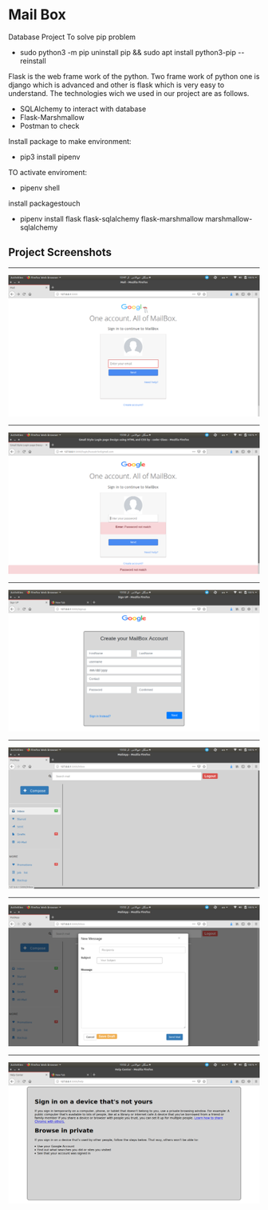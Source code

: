 #   Mail Box
Database Project
To solve pip problem
* sudo python3 -m pip uninstall pip && sudo apt install python3-pip --reinstall

Flask is the web frame work of the python.
Two frame work of python one is django which is advanced and other is flask which is very easy to understand.
The technologies wich we used in our project are as follows.
* SQLAlchemy to interact with database
* Flask-Marshmallow
* Postman to check

Install package to make environment:
* pip3 install pipenv



TO activate enviroment:
* pipenv shell

install packagestouch 
* pipenv install flask flask-sqlalchemy flask-marshmallow marshmallow-sqlalchemy

##   Project Screenshots
- - - -
![](Images/login1.png)
- - - -
![](Images/login2.png)
- - - -
![](Images/signup.png)
- - - -
![](Images/inbox.png)
- - - -
![](Images/newMsg.png)
- - - -
![](Images/help.png)
